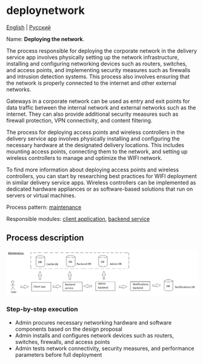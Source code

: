 # deploynetwork

[English](deploynetwork.md) | [Русский](deploynetwork.ru.md)

Name: **Deploying the network**.

The process responsible for deploying the corporate network in the delivery service app involves physically setting up the network infrastructure, installing and configuring networking devices such as routers, switches, and access points, and implementing security measures such as firewalls and intrusion detection systems. This process also involves ensuring that the network is properly connected to the internet and other external networks.

Gateways in a corporate network can be used as entry and exit points for data traffic between the internal network and external networks such as the internet. They can also provide additional security measures such as firewall protection, VPN connectivity, and content filtering.

The process for deploying access points and wireless controllers in the delivery service app involves physically installing and configuring the necessary hardware at the designated delivery locations. This includes mounting access points, connecting them to the network, and setting up wireless controllers to manage and optimize the WIFI network.

To find more information about deploying access points and wireless controllers, you can start by researching best practices for WIFI deployment in similar delivery service apps. Wireless controllers can be implemented as dedicated hardware appliances or as software-based solutions that run on servers or virtual machines.

Process pattern: [maintenance](../../processpatterns/maintenance.md)

Responsible modules: [client application](../../frontend/adminclient.md), [backend service](../../backend/adminbackend.md)

## Process description

![maintenance_overall](../../img/processpatterns/maintenance_overall.png)

### Step-by-step execution

- Admin procures necessary networking hardware and software components based on the design proposal
- Admin installs and configures network devices such as routers, switches, firewalls, and access points
- Admin tests network connectivity, security measures, and performance parameters before full deployment
